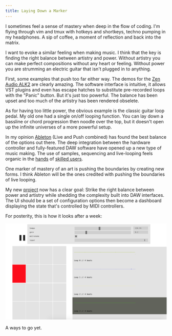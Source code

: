```yaml
---
title: Laying Down a Marker
---
```


I sometimes feel a sense of mastery when deep in the flow of coding. I'm flying through vim and tmux
with hotkeys and shortkeys, techno pumping in my headphones. A sip of coffee, a moment of reflection
and back into the matrix.

I want to evoke a similar feeling when making music. I think that the key is finding the right balance
between artistry and power. Without artistry you can make perfect compositions without any heart or
feeling. Without power you are strumming an electric guitar that isn't plugged in to anything.

First, some examples that push too far either way. The demos for the
[Zen Audio ALK2](https://www.youtube.com/watch?v=-n_zqjqF9zs) are clearly amazing. The software interface
is intuitive, it allows VST plugins and even has escape hatches to substitute pre-recorded loops with the
"Panic" button. But it's just too powerful. The balance has been upset and too much of the artistry has
been rendered obselete.

As for having too little power, the obvious example is the classic guitar loop pedal. My old one had a
single on/off looping function. You can lay down a bassline or chord progression then noodle over
the top, but it doesn't open up the infinite universes of a more powerful setup.

In my opinion [Ableton](https://www.ableton.com/) (Live and Push combined) has found the best balance of
the options out there. The deep integration between the hardware controller and fully-featured DAW software
have opened up a new type of music making. The use of samples, sequencing and live-looping feels organic
in the [hands](https://www.youtube.com/watch?v=8s7Z3vMUGrs) of
[skilled users](https://www.youtube.com/watch?v=l9q2MKhCHgg).

One marker of mastery of an art is pushing the boundaries by creating new forms. I think Ableton will be
the ones credited with pushing the boundaries of live looping.

My new [project](https://knotted.live) now has a clear goal: Strike the right balance between power and
artistry while shedding the complexity built into DAW interfaces. The UI should be a set of configuration
options then become a dashboard displaying the state that's controlled by MIDI controllers.

For posterity, this is how it looks after a week:

![](/images/knotted-1.png)

A ways to go yet.

